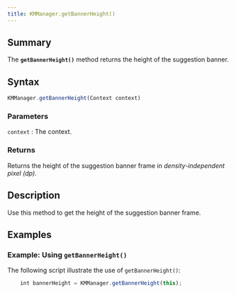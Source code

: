```yaml
---
title: KMManager.getBannerHeight()
---
```


## Summary

The **`getBannerHeight()`** method returns the height of the suggestion
banner.

## Syntax

``` javascript
KMManager.getBannerHeight(Context context)
```

### Parameters

`context`
:   The context.

### Returns

Returns the height of the suggestion banner frame in
*density-independent pixel (dp)*.

## Description

Use this method to get the height of the suggestion banner frame.

## Examples

### Example: Using `getBannerHeight()`

The following script illustrate the use of `getBannerHeight()`:

``` javascript
    int bannerHeight = KMManager.getBannerHeight(this);
```
